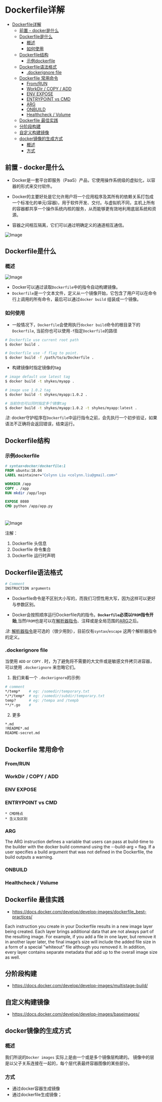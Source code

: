 # Dockerfile详解
- [Dockerfile详解](#dockerfile详解)
  - [前置 - docker是什么](#前置---docker是什么)
  - [Dockerfile是什么](#dockerfile是什么)
    - [概述](#概述)
    - [如何使用](#如何使用)
  - [Dockerfile结构](#dockerfile结构)
    - [示例dockerfile](#示例dockerfile)
  - [Dockerfile语法格式](#dockerfile语法格式)
    - [.dockerignore file](#dockerignore-file)
  - [Dockerfile 常用命令](#dockerfile-常用命令)
    - [From/RUN](#fromrun)
    - [WorkDir / COPY / ADD](#workdir--copy--add)
    - [ENV EXPOSE](#env-expose)
    - [ENTRYPOINT vs CMD](#entrypoint-vs-cmd)
    - [ARG](#arg)
    - [ONBUILD](#onbuild)
    - [Healthcheck  /  Volume](#healthcheck----volume)
  - [Dockerfile 最佳实践](#dockerfile-最佳实践)
  - [分阶段构建](#分阶段构建)
  - [自定义构建镜像](#自定义构建镜像)
  - [docker镜像的生成方式](#docker镜像的生成方式)
    - [概述](#概述-1)
    - [方式](#方式)
## 前置 - docker是什么
* Docker是一套平台即服务（PaaS）产品，它使用操作系统级的虚拟化，以容器的形式来交付软件。

* Docker的主要好处是它允许用户将一个应用程序及其所有的依赖关系打包成一个标准化的单元(容器)，用于软件开发、交付。与虚拟机不同，主机上所有的容器都共享一个操作系统内核的服务，从而能够更有效地利用底层系统和资源。
  
* 容器之间相互隔离，它们可以通过明确定义的通道相互通信。
  
![Image](./assets/docker-architecture.png)


## Dockerfile是什么

### 概述
![Image](./assets/dockerfile01.png)

* Docker可以通过读取`Dockerfile`中的指令自动构建镜像。
* `Dockerfile`是一个文本文件，定义从一个镜像开始，它包含了用户可以在命令行上调用的所有命令，最后可以通过`docker build` 组装成一个镜像。
### 如何使用

* 一般情况下，`Dockerfile`会使用执行`docker build`命令的根目录下的`Dockerfile`, 当前你也可以使用`-f`指定`Dockerfile`的路径

```sh
# Dockerfile use current root path
$ docker build . 

# Dockerfile use -f flag to point.
$ docker build -f /path/to/a/Dockerfile .
```

* 构建镜像时指定镜像的tag
```sh
# image default use latest tag
$ docker build -t shykes/myapp .

# image use 1.0.2 tag
$ docker build -t shykes/myapp:1.0.2 .

# 当前你也可以同时指定多个镜像tag
$ docker build -t shykes/myapp:1.0.2 -t shykes/myapp:latest .
```

_注_: docker守护程序在`Dockerfile`中运行指令之前，会先执行一个初步验证，如果语法不正确将会返回错误，结束运行。

## Dockerfile结构

### 示例dockerfile

```dockerfile
# syntax=docker/dockerfile:1
FROM ubuntu:18.04
LABEL maintainer="Colynn Liu <colynn.liu@gmail.com>"

WORKDIR /app
COPY . /app
RUN mkdir /app/logs

EXPOSE 8080
CMD python /app/app.py
```
#

![Image](./assets/dockerfile02.png)

注解：
1. Dockerfile 头信息
2. Dockerfile 命令集合
3. Dockerfile 运行时声明

## Dockerfile语法格式

```Dockerfile
# Comment
INSTRUCTION arguments
```

* Dockerfile命令是不区别大小写的，而我们习惯性用大写，因为这样可以更好与参数区别。

* Docker会按照顺序运行Dockerfile内的指令。__`Dockerfile`必须以`FROM`指令开始__,当然`FROM`也是可以在[解析器指令](https://docs.docker.com/engine/reference/builder/#parser-directives)、注释或是全局范围的[ARG](https://docs.docker.com/engine/reference/builder/#arg)之后。

_注_: [解析器指令](https://docs.docker.com/engine/reference/builder/#parser-directives)是可选的（很少用到），目前仅有`syntax`/`escape` 这两个解析器指令的定义。


### .dockerignore file

当使用 `ADD` or `COPY` . 时，为了避免将不需要的大文件或是敏感文件拷贝进容器，可以使用 `.dockerignore` 来忽略它们。

1. 我们来看一个 `.dockerignore`的示例:

```sh
# comment
*/temp*    # eg: /somedir/temporary.txt
*/*/temp*  # eg: /somedir/subdir/temporary.txt
temp?      # eg: /tempa and /tempb
**/*.go    #
```


2. 更多

```sh
*.md
!README*.md
README-secret.md
```

##  Dockerfile 常用命令

### From/RUN

### WorkDir / COPY / ADD 

### ENV EXPOSE 

### ENTRYPOINT vs CMD 
    * CMD特点
    * 含义及区别


### ARG
The ARG instruction defines a variable that users can pass at build-time to the builder with the docker build command using the --build-arg <varname>=<value> flag. If a user specifies a build argument that was not defined in the Dockerfile, the build outputs a warning.

### ONBUILD

### Healthcheck  /  Volume

## Dockerfile 最佳实践
* https://docs.docker.com/develop/develop-images/dockerfile_best-practices/
  
  
Each instruction you create in your Dockerfile results in a new image layer being created. Each layer brings additional data that are not always part of the resulting image. For example, if you add a file in one layer, but remove it in another layer later, the final image’s size will include the added file size in a form of a special "whiteout" file although you removed it. In addition, every layer contains separate metadata that add up to the overall image size as well. 


## 分阶段构建
* https://docs.docker.com/develop/develop-images/multistage-build/


## 自定义构建镜像
* https://docs.docker.com/develop/develop-images/baseimages/


## docker镜像的生成方式
### 概述

我们所说的`Docker images` 实际上是由一个或是多个镜像层构建的。 镜像中的层是以父子关系连接在一起的，每个层代表最终容器图像的某些部分。
### 方式
  * 通过docker容器生成镜像
  * 通过dockerfile生成镜像；
